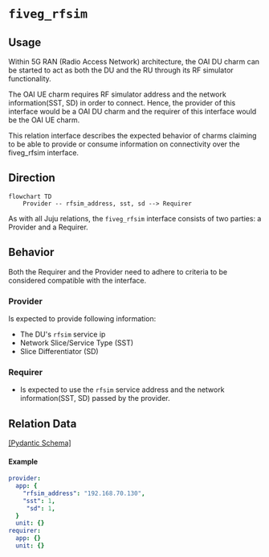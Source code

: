 # `fiveg_rfsim`

## Usage

Within 5G RAN (Radio Access Network) architecture, the OAI DU charm can be started to act as both the DU and the RU through its RF simulator functionality. 

The OAI UE charm requires RF simulator address and the network information(SST, SD) in order to connect. Hence, the provider of this interface would be a OAI DU charm and the requirer of this interface would be the OAI UE charm.

This relation interface describes the expected behavior of charms claiming to be able to provide or consume information on connectivity over the fiveg_rfsim interface.

## Direction

```mermaid
flowchart TD
    Provider -- rfsim_address, sst, sd --> Requirer
```

As with all Juju relations, the `fiveg_rfsim` interface consists of two parties: a Provider and a Requirer.

## Behavior

Both the Requirer and the Provider need to adhere to criteria to be considered compatible with the interface.

### Provider

Is expected to provide following information:

- The DU's `rfsim` service ip
- Network Slice/Service Type (SST)
- Slice Differentiator (SD)

### Requirer

- Is expected to use the `rfsim` service address and the network information(SST, SD) passed by the provider.

## Relation Data

[\[Pydantic Schema\]](./schema.py)

#### Example

```yaml
provider:
  app: {
    "rfsim_address": "192.168.70.130",
    "sst": 1,
     "sd": 1,
  }
  unit: {}
requirer:
  app: {}
  unit: {}
```

